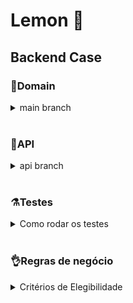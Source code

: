 # Lemon 🍋
## Backend Case

### 📑Domain
<details>
<summary>main branch</summary>

- Nesta branch foi desenvolvida a lógica de negócio usando POO e TypeScript.
- Foram realizados testes unitários para cada classe criada.
- É possível visualizar a cobertura de testes.
- Para saber como rodar os testes e cobertura veja a seção ``Testes``
</details>
<br>

### 🔄️API
<details>
<summary>api branch</summary>
</details>
<br>

### ⚗️Testes
<details>
<summary>Como rodar os testes</summary>
<br>

Clone o repositório:
```
git clone git@github.com:queite/lemon-case.git
```
Entre na pasta raiz:
```
cd lemon-case
```
Instale as depenências:
```
npm install
```
**⚗️Rodando apenas testes**:
```
npm run test
```
**🧪✅Rodando testes com cobertura**:
```
npm run test:coverage
```
</details>
<br>

### 👌Regras de negócio
<details>
<summary>Critérios de Elegibilidade</summary>

- **Classe de consumo da cliente**
    - Possíveis Valores: Comercial, Residencial, Industrial, Poder Público, e Rural.
    - Elegíveis: Comercial, Residencial e Industrial.
- **Modalidade tarifária**
    - Possíveis Valores: Branca, Azul, Verde, e Convencional.
    - Elegíveis: Convencional, Branca.
- **Consumo mínimo do cliente**
    - O cálculo deve ser feito utilizando a média dos 12 valores mais recentes do histórico de consumo.
        - Clientes com tipo de conexão Monofásica só são elegíveis caso tenham consumo médio acima de 400 kWh.
        - Clientes com tipo de conexão Bifásica só são elegíveis caso tenham consumo médio acima de 500 kWh.
        - Clientes com tipo de conexão Trifásica só são elegíveis caso tenham consumo médio acima de 750 kWh.
- Para calcular a projeção da **economia anual** de CO2, considere que para serem gerados 1000 kWh no Brasil são emitidos em média 84kg de CO2.
</details>